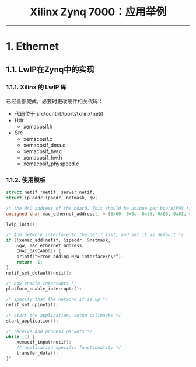 
<h1 style="text-align:center">Xilinx Zynq 7000：应用举例</h1>

--------------------------------------------------------------------------------
# 1. Ethernet

## 1.1. LwIP在Zynq中的实现

### 1.1.1. Xilinx 的 LwIP 库
已经全部完成，必要时更改硬件相关代码：
* 代码位于 src\contrib\ports\xilinx\netif
* Hdr
    * xemacpsif.h
* Src
    * xemacpsif.c
    * xemacpsif_dma.c
    * xemacpsif_hw.c
    * xemacpsif_hw.h
    * xemacpsif_physpeed.c

### 1.1.2. 使用模板
```c
struct netif *netif, server_netif;
struct ip_addr ipaddr, netmask, gw;

/* the MAC address of the board. This should be unique per board/PHY */
unsigned char mac_ethernet_address[] = {0x00, 0x0a, 0x35, 0x00, 0x01, 0x02};

lwip_init();

/* Add network interface to the netif_list, and set it as default */
if (!xemac_add(netif, &ipaddr, &netmask,
    &gw, mac_ethernet_address,
    EMAC_BASEADDR)) {
    printf(“Error adding N/W interface\n\r”);
    return -1;
}
netif_set_default(netif);

/* now enable interrupts */
platform_enable_interrupts();

/* specify that the network if is up */
netif_set_up(netif);

/* start the application, setup callbacks */
start_application();

/* receive and process packets */
while (1) {
    xemacif_input(netif);
    /* application specific functionality */
    transfer_data();
}"
```